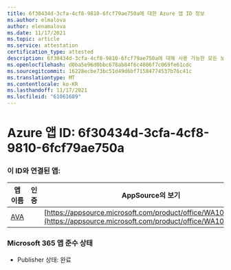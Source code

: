 ```yaml
---
title: 6f30434d-3cfa-4cf8-9810-6fcf79ae750a에 대한 Azure 앱 ID 정보
ms.author: elmalova
author: elenamalova
ms.date: 11/17/2021
ms.topic: article
ms.service: attestation
certification_type: attested
description: 6f30434d-3cfa-4cf8-9810-6fcf79ae750a에 대해 사용 가능한 모든 보안 및 규정 준수 정보입니다.
ms.openlocfilehash: d0ba5e96d0bbc678ab84f6c4086f7c069fe61cdc
ms.sourcegitcommit: 16228ecbe73bc51d49d6bf71584774537b76c41c
ms.translationtype: MT
ms.contentlocale: ko-KR
ms.lasthandoff: 11/17/2021
ms.locfileid: "61061689"
---
```

# <a name="azure-app-id-6f30434d-3cfa-4cf8-9810-6fcf79ae750a"></a>Azure 앱 ID: 6f30434d-3cfa-4cf8-9810-6fcf79ae750a


### <a name="apps-associated-with-this-id"></a>이 ID와 연결된 앱:
| **앱 이름** | **인증** | **AppSource의 보기** |
|--------------|---------------|-----------------------|
| [AVA](https://docs.microsoft.com/microsoft-365-app-certification/forward/WA104381883) |  | [https://appsource.microsoft.com/product/office/WA104381883](https://appsource.microsoft.com/product/office/WA104381883) |

### <a name="microsoft-365-app-compliance-status"></a>Microsoft 365 앱 준수 상태
- Publisher 상태: 완료
